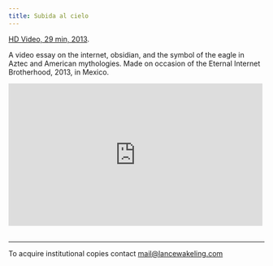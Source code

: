 ```yaml
---
title: Subida al cielo
---    
```


<a href="https://vimeo.com/67913533">HD Video, 29 min, 2013</a>.

A video essay on the internet, obsidian, and the symbol of the eagle in Aztec and American mythologies. Made on occasion of the Eternal Internet Brotherhood, 2013, in Mexico.

<div class="js-video vimeo widescreen"><iframe src="https://player.vimeo.com/video/67913533?title=0&byline=0&portrait=0" width="500" height="281" frameborder="0" webkitallowfullscreen mozallowfullscreen allowfullscreen></iframe></div>

<!-- <img src="{{assets}}/images/vincent_no_color_DSC5562.jpg" alt="" /> -->

<img src="{{assets}}/images/ascent-to-the-sky-stone-eagle.jpg" alt="" />

<img src="{{assets}}/images/ascent-to-the-sky-james-2.jpg" alt="" />

<img src="{{assets}}/images/ascent-to-the-sky-nfl.jpg" alt="" />


---

To acquire institutional copies contact [mail@lancewakeling.com](mailto:mail@lancewakeling.com)